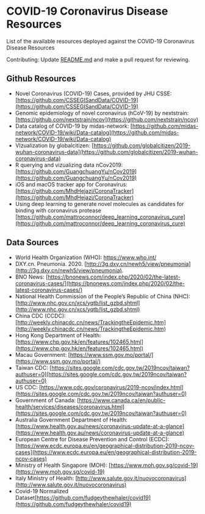 # COVID-19 Coronavirus Disease Resources

List of the available resources deployed against the COVID-19 Coronavirus Disease Resources

Contributing: Update [README.md](README.md) and make a pull request for reviewing.

## Github Resources

- Novel Coronavirus (COVID-19) Cases, provided by JHU CSSE: [https://github.com/CSSEGISandData/COVID-19](https://github.com/CSSEGISandData/COVID-19)
- Genomic epidemiology of novel coronavirus (hCoV-19) by nextstrain: [https://github.com/nextstrain/ncov](https://github.com/nextstrain/ncov)
- Data catalog of COVID-19 by midas-network: [https://github.com/midas-network/COVID-19/wiki/Data-catalog](https://github.com/midas-network/COVID-19/wiki/Data-catalog)
- VIzualization by globalcitizen: [https://github.com/globalcitizen/2019-wuhan-coronavirus-data](https://github.com/globalcitizen/2019-wuhan-coronavirus-data)
- R querying and vizualizing data nCov2019: [https://github.com/GuangchuangYu/nCov2019](https://github.com/GuangchuangYu/nCov2019)
- iOS and macOS tracker app for Coronavirus: [https://github.com/MhdHejazi/CoronaTracker](https://github.com/MhdHejazi/CoronaTracker)
- Using deep learning to generate novel molecules as candidates for binding with coronavirus protease [https://github.com/mattroconnor/deep_learning_coronavirus_cure](https://github.com/mattroconnor/deep_learning_coronavirus_cure)

## Data Sources

- World Health Organization (WHO): [https://www.who.int/ ](https://www.who.int/)
- DXY.cn. Pneumonia. 2020. [http://3g.dxy.cn/newh5/view/pneumonia](http://3g.dxy.cn/newh5/view/pneumonia).  
- BNO News: [https://bnonews.com/index.php/2020/02/the-latest-coronavirus-cases/](https://bnonews.com/index.php/2020/02/the-latest-coronavirus-cases/)  
- National Health Commission of the People’s Republic of China (NHC): 
 [http://www.nhc.gov.cn/xcs/yqtb/list_gzbd.shtml](http://www.nhc.gov.cn/xcs/yqtb/list_gzbd.shtml)
- China CDC (CCDC): [http://weekly.chinacdc.cn/news/TrackingtheEpidemic.htm](http://weekly.chinacdc.cn/news/TrackingtheEpidemic.htm)
- Hong Kong Department of Health: [https://www.chp.gov.hk/en/features/102465.html](https://www.chp.gov.hk/en/features/102465.html)
- Macau Government: [https://www.ssm.gov.mo/portal/](https://www.ssm.gov.mo/portal/)
- Taiwan CDC: [https://sites.google.com/cdc.gov.tw/2019ncov/taiwan?authuser=0](https://sites.google.com/cdc.gov.tw/2019ncov/taiwan?authuser=0) 
- US CDC: [https://www.cdc.gov/coronavirus/2019-ncov/index.html](https://sites.google.com/cdc.gov.tw/2019ncov/taiwan?authuser=0) 
- Government of Canada: [https://www.canada.ca/en/public-health/services/diseases/coronavirus.html](https://sites.google.com/cdc.gov.tw/2019ncov/taiwan?authuser=0) 
- Australia Government Department of Health: [https://www.health.gov.au/news/coronavirus-update-at-a-glance](https://www.health.gov.au/news/coronavirus-update-at-a-glance) 
- European Centre for Disease Prevention and Control (ECDC): [https://www.ecdc.europa.eu/en/geographical-distribution-2019-ncov-cases](https://www.ecdc.europa.eu/en/geographical-distribution-2019-ncov-cases) 
- Ministry of Health Singapore (MOH): [https://www.moh.gov.sg/covid-19](https://www.moh.gov.sg/covid-19)
- Italy Ministry of Health: [http://www.salute.gov.it/nuovocoronavirus](http://www.salute.gov.it/nuovocoronavirus)
- Covid-19 Normalized Dataset[https://github.com/fudgeythewhaler/covid19](https://github.com/fudgeythewhaler/covid19)
